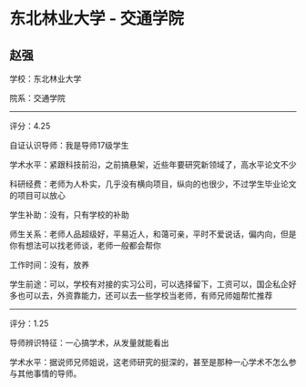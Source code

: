 # 东北林业大学 - 交通学院

## 赵强

学校：东北林业大学

院系：交通学院

* * *

评分：4.25

自证认识导师：我是导师17级学生

学术水平：紧跟科技前沿，之前搞悬架，近些年要研究新领域了，高水平论文不少

科研经费：老师为人朴实，几乎没有横向项目，纵向的也很少，不过学生毕业论文的项目可以放心

学生补助：没有，只有学校的补助

师生关系：老师人品超级好，平易近人，和蔼可亲，平时不爱说话，偏内向，但是你有想法可以找老师谈，老师一般都会帮你

工作时间：没有，放养

学生前途：可以，学校有对接的实习公司，可以选择留下，工资可以，国企私企好多也可以去，外资靠能力，还可以去一些学校当老师，有师兄师姐帮忙推荐

* * *

评分：1.25

导师辨识特征：一心搞学术，从发量就能看出

学术水平：据说师兄师姐说，这老师研究的挺深的，甚至是那种一心学术不怎么参与其他事情的导师。